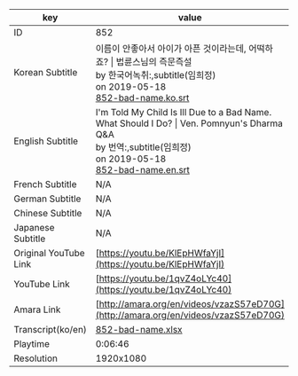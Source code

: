 |  key  |  value  |
|-------|---------|
| ID            | 852 |
| Korean Subtitle | 이름이 안좋아서 아이가 아픈 것이라는데, 어떡하죠? \| 법륜스님의 즉문즉설<br>by 한국어녹취:,subtitle(임희정)<br>on 2019-05-18<br>[852-bad-name.ko.srt](https://github.com/jungtosociety/dharma-qna/raw/master/sub/852/852-bad-name.ko.srt)<br>|
| English Subtitle | I'm Told My Child Is Ill Due to a Bad Name. What Should I Do?  \| Ven. Pomnyun's Dharma Q&A<br>by 번역:,subtitle(임희정)<br>on 2019-05-18<br>[852-bad-name.en.srt](https://github.com/jungtosociety/dharma-qna/raw/master/sub/852/852-bad-name.en.srt)<br>|
| French Subtitle | N/A |
| German Subtitle | N/A |
| Chinese Subtitle | N/A |
| Japanese Subtitle | N/A |
| Original YouTube Link  | [https://youtu.be/KlEpHWfaYjI](https://youtu.be/KlEpHWfaYjI) |
| YouTube Link  | [https://youtu.be/1qvZ4oLYc40](https://youtu.be/1qvZ4oLYc40) |
| Amara Link    | [http://amara.org/en/videos/vzazS57eD70G](http://amara.org/en/videos/vzazS57eD70G) |
| Transcript(ko/en) | [852-bad-name.xlsx](https://github.com/jungtosociety/dharma-qna/raw/master/sub/852/852-bad-name.xlsx) |
| Playtime | 0:06:46 |
| Resolution | 1920x1080|
